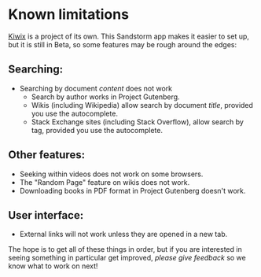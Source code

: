 <!-- NOTE: This needs to maintain partial parity with known-limitations.html -->
# Known limitations

<a href="http://wiki.kiwix.org/wiki/Features#Web_server" target="_blank" rel="noopener noreferrer">Kiwix</a> is a project of its own. This Sandstorm app makes it easier to set up, but it is still in Beta, so some features may be rough around the edges:

## Searching:
* Searching by document _content_ does not work
  * Search by author works in Project Gutenberg.
  * Wikis (including Wikipedia) allow search by document _title_, provided you use the autocomplete.
  * Stack Exchange sites (including Stack Overflow), allow search by tag, provided you use the autocomplete.

## Other features:
* Seeking within videos does not work on some browsers.
* The "Random Page" feature on wikis does not work.
* Downloading books in PDF format in Project Gutenberg doesn't work.

## User interface:
* External links will not work unless they are opened in a new tab.

The hope is to get all of these things in order, but if you are interested in seeing something in particular get improved, _please give feedback_ so we know what to work on next!
